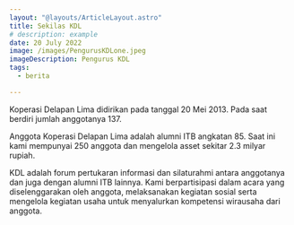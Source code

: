 ```yaml
---
layout: "@layouts/ArticleLayout.astro"
title: Sekilas KDL
# description: example
date: 20 July 2022
image: /images/PengurusKDLone.jpeg
imageDescription: Pengurus KDL
tags:
  - berita

---
```


Koperasi Delapan Lima didirikan pada tanggal 20 Mei 2013. Pada saat berdiri jumlah anggotanya 137.

Anggota Koperasi Delapan Lima adalah alumni ITB angkatan 85. Saat ini kami mempunyai 250 anggota dan mengelola asset sekitar 2.3 milyar rupiah.

KDL adalah forum pertukaran informasi dan silaturahmi antara anggotanya dan juga dengan alumni ITB lainnya. Kami berpartisipasi dalam acara yang diselenggarakan oleh anggota, melaksanakan kegiatan sosial serta mengelola kegiatan usaha untuk menyalurkan kompetensi wirausaha dari anggota.

